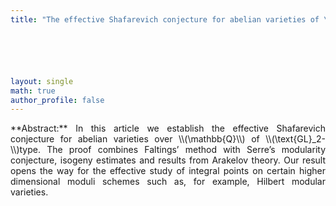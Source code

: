 ```yaml
---
title: "The effective Shafarevich conjecture for abelian varieties of \\(\text{GL}_2-\\)type"






layout: single
math: true
author_profile: false
---
```

<div style="text-align: justify !important; text-justify: inter-word;" markdown="1">
**Abstract:** In this article we establish the effective Shafarevich conjecture for abelian varieties over \\(\mathbb{Q}\\) of \\(\text{GL}_2-\\)type. The proof combines Faltings’ method with Serre’s modularity conjecture, isogeny estimates and results from Arakelov theory. Our result opens the way for the effective study of integral points on certain higher dimensional moduli schemes such as, for example, Hilbert modular varieties.


